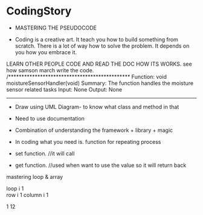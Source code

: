 # CodingStory
- MASTERING THE PSEUDOCODE

- Coding is a creative art. It teach you how to build something from scratch. There is a lot of way how to solve the problem. It depends 
on you how you embrace it.

LEARN OTHER PEOPLE CODE AND READ THE DOC HOW ITS WORKS. see how samson march write the code.
/**********************************************
   Function: void moistureSensorHandler(void)
   Summary: The function handles the moisture
   sensor related tasks
   Input: None
   Output: None
 **********************************************

- Draw using UML Diagram- to know what class and method in that

- Need to use documentation

- Combination of understanding the framework + library + magic 

- In coding what you need is. function for repeating process

- set function.
//it will call

- get function.
//used when want to use the value so it will return back

mastering loop & array

loop i 1                         
row  i 1
column i  1

1
12
